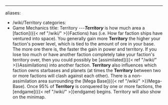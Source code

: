 ---
aliases:
- /wiki/Territory
categories:
- Game Mechanics
title: Territory
---**_Territory_** is how much area a [faction]({{< ref "/wiki/" >}}Factions) has (i.e. How far faction ships have ventured into space). You generally gain more **Territory** the higher your faction's power level, which is tied to the amount of ore in your base. The more ore there is, the faster the gain in power and territory. If you lose too much or have another faction completely take your faction's territory over, then you could possibly be [assimilated]({{< ref "/wiki/" >}}Assimilations) into another faction. **Territory** also influences which faction owns starbases and planets (at times the **Territory** between two or more factions will clash against each other). There is a non-assimilation area surrounding the [Mega Base]({{< ref "/wiki/" >}}Mega-Base). Once 95% of **Territory** is conquered by one or more factions, the [endgame]({{< ref "/wiki/" >}}endgame) begins. Territory will also show on the minimap.